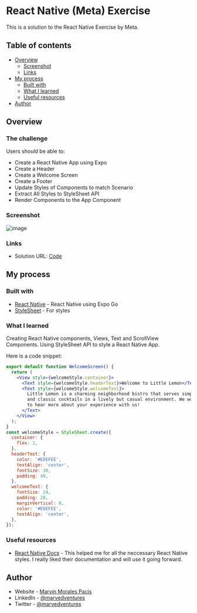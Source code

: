 # React Native (Meta) Exercise

This is a solution to the React Native Exercise by Meta.

## Table of contents

- [Overview](#overview)
  - [Screenshot](#screenshot)
  - [Links](#links)
- [My process](#my-process)
  - [Built with](#built-with)
  - [What I learned](#what-i-learned)
  - [Useful resources](#useful-resources)
- [Author](#author)

## Overview

### The challenge

Users should be able to:  

- Create a React Native App using Expo
- Create a Header
- Create a Welcome Screen
- Create a Footer
- Update Styles of Components to match Scenario
- Extract All Styles to StyleSheet API 
- Render Components to the App Component

### Screenshot

![image](https://user-images.githubusercontent.com/108392678/201300577-91c24049-18b8-408b-9287-ed9ab5258999.png)

### Links

- Solution URL: [Code]([https://github.com/marvedventures/Interactive-rating-component](https://github.com/marvedventures/little-lemon-app-part1))

## My process

### Built with
- [React Native](https://reactnative.dev/docs/environment-setup) - React Native using Expo Go
- [StyleSheet](https://reactnative.dev/docs/stylesheet) - For styles

### What I learned

Creating React Native components, Views, Text and ScrollView Components.  Using StyleSheet API to style a React Native App.

Here is a code snippet: 


```jsx
export default function WelcomeScreen() {
  return (
    <View style={welcomeStyle.container}>
      <Text style={welcomeStyle.headerText}>Welcome to Little Lemon</Text>
      <Text style={welcomeStyle.welcomeText}>
        Little Lemon is a charming neighborhood bistro that serves simple food
        and classic cocktails in a lively but casual environment. We would love
        to hear more about your experience with us!
      </Text>
    </View>
  );
}
const welcomeStyle = StyleSheet.create({
  container: {
    flex: 1,
  },
  headerText: {
    color: '#EDEFEE',
    textAlign: 'center',
    fontSize: 30,
    padding: 40,
  },
  welcomeText: {
    fontSize: 24,
    padding: 20,
    marginVertical: 8,
    color: '#EDEFEE',
    textAlign: 'center',
  },
});
```

### Useful resources

- [React Native Docs](https://reactnative.dev/docs/stylesheet) - This helped me for all the neccessary React Native styles. I really liked their documentation and will use it going forward.


## Author

- Website - [Marvin Morales Pacis](https://marvin-morales-pacis.vercel.app/)
- LinkedIn - [@marvedventures](https://www.linkedin.com/in/marvedventures/)
- Twitter - [@marvedventures](https://www.twitter.com/marvedventures)
